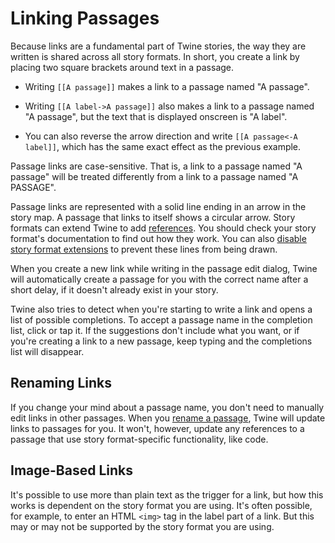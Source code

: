 # Linking Passages

Because links are a fundamental part of Twine stories, the way they are written
is shared across all story formats. In short, you create a link by placing two
square brackets around text in a passage.

- Writing `[[A passage]]` makes a link to a passage named "A passage".

- Writing `[[A label->A passage]]` also makes a link to a passage named "A
  passage", but the text that is displayed onscreen is "A label".

- You can also reverse the arrow direction and write `[[A passage<-A label]]`,
  which has the same exact effect as the previous example.

Passage links are case-sensitive. That is, a link to a passage named "A passage"
will be treated differently from a link to a passage named "A PASSAGE".

Passage links are represented with a solid line ending in an arrow in the story
map. A passage that links to itself shows a circular arrow. Story formats can
extend Twine to add [references](../getting-started/basic-concepts.md). You
should check your story format's documentation to find out how they work. You
can also [disable story format extensions](../story-formats/extensions.md) to
prevent these lines from being drawn.

When you create a new link while writing in the passage edit dialog, Twine will
automatically create a passage for you with the correct name after a short
delay, if it doesn't already exist in your story.

Twine also tries to detect when you're starting to write a link and opens a list
of possible completions. To accept a passage name in the completion list, click
or tap it. If the suggestions don't include what you want, or if you're creating
a link to a new passage, keep typing and the completions list will disappear.

## Renaming Links

If you change your mind about a passage name, you don't need to manually edit
links in other passages. When you [rename a passage](renaming.md), Twine will update
links to passages for you. It won't, however, update any references to a passage
that use story format-specific functionality, like code.

## Image-Based Links

It's possible to use more than plain text as the trigger for a link, but how
this works is dependent on the story format you are using. It's often possible,
for example, to enter an HTML `<img>` tag in the label part of a link. But this
may or may not be supported by the story format you are using.